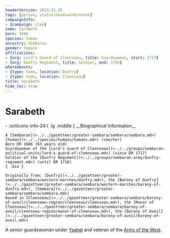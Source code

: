 ```yaml
---
headerVersion: 2023.11.25
tags: [person, status/needswork/notes]
campaignInfo:
- {campaign: clee}
name: Sarabeth
born: 1686
species: human
ancestry: Sembaran
gender: female
affiliations:
- {org: Lord's Guard of Cleenseau, title: Guardswoman, start: 1717}
- {org: Dunfry Regiment, title: Soldier, end: 1716}
whereabouts:
- {type: home, location: Dunfry}
- {type: home, location: Cleenseau}
title: Sarabeth
hide_toc: true
---
```


# Sarabeth
<div class="grid cards ext-narrow-margin ext-one-column" markdown>
- :octicons-info-24:{ .lg .middle } __Biographical Information__

    A [Sembaran](<../../gazetteer/greater-sembara/sembara/sembara.md>) [human](<../../species/humans/humans.md>) (she/her)  
    Born DR 1686 (63 years old)  
    Guardswoman of the [Lord's Guard of Cleenseau](<../../groups/sembaran-political-units/lord-s-guard-of-cleenseau.md>) (since DR 1717)  
    Soldier of the [Dunfry Regiment](<../../groups/sembaran-army/dunfry-regiment.md>) (until DR 1716)  
    { .bio }

    Originally from: [Dunfry](<../../gazetteer/greater-sembara/sembara/western-marches/dunfry.md>), the [Barony of Dunfry](<../../gazetteer/greater-sembara/sembara/western-marches/barony-of-dunfry.md>), [Sembara](<../../gazetteer/greater-sembara/sembara/sembara.md>)
    Based in [Cleenseau](<../../gazetteer/greater-sembara/sembara/barony-of-aveil/cleenseau-region/cleenseau/cleenseau.md>), the [Manor of Cleenseau](<../../gazetteer/greater-sembara/sembara/barony-of-aveil/cleenseau-region/manor-of-cleenseau.md>), the [Barony of Aveil](<../../gazetteer/greater-sembara/sembara/barony-of-aveil/barony-of-aveil.md>)
</div>


A senior guardswoman under [Ysabel](<./ysabel.md>) and veteran of the [Army of the West](<../../groups/sembaran-army/army-of-the-west.md>).